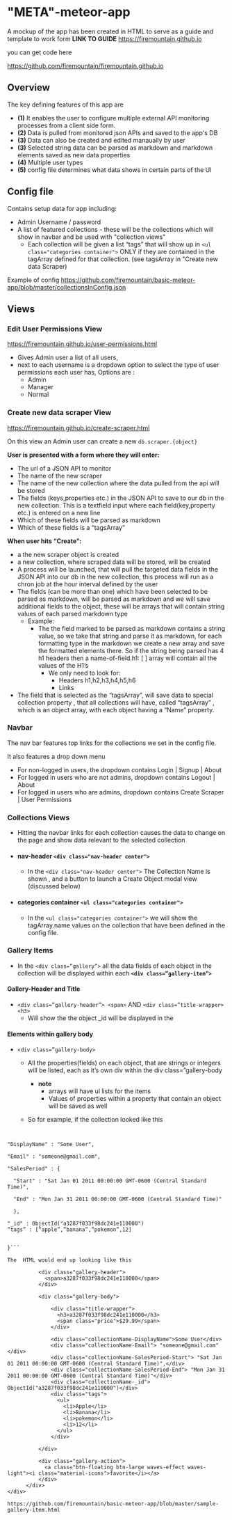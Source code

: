 # "META"-meteor-app

A mockup of the app has been created in HTML to serve as a guide and template to work form 
**LINK TO GUIDE**
https://firemountain.github.io

you can get code here

https://github.com/firemountain/firemountain.github.io


## Overview
The key defining features of this app are
- **(1)** It enables the user to configure multiple external API monitoring processes from a client side form.
- **(2)** Data is pulled from monitored json APIs and saved to the app's DB
- **(3)** Data can also be created and edited manaually by user 
- **(3)** Selected string data can be parsed as markdown and markdown elements saved as new data properties
- **(4)** Multiple user types
- **(5)** config file determines what data shows in certain parts of the UI

## Config file
Contains setup data for app including:
- Admin Username / password
- A list of featured collections - these will be the collections which will show in navbar and be used with "collection views"
  - Each collection will be given a list “tags” that will show up in ```<ul class="categories container">```  ONLY if they are contained in the tagArray defined for that collection. (see tagsArray in "Create new data Scraper) 

Example of config https://github.com/firemountain/basic-meteor-app/blob/master/collectionsInConfig.json


## Views
### Edit User Permissions View
https://firemountain.github.io/user-permissions.html
- Gives Admin user a list of all users,
 - next to each username is a dropdown option to select the type of user permissions each user has, Options are : 
   - Admin
   - Manager
   - Normal
 
### Create new data scraper View
https://firemountain.github.io/create-scraper.html
 
On this view an Admin user can create a new ```db.scraper.{object}``` 
 
**User is presented with a form where they will enter:**
- The url of a JSON API to monitor
- The name of the new scraper
- The name of the new collection where the data pulled from the api will be stored 
- The fields (keys,properties etc.) in the JSON API to save to our db in the new collection. This is a textfield input where each field(key,property etc.) is entered on a new line 
- Which of these fields will be parsed as markdown
- Which of these fields is a “tagsArray”
 
**When user hits “Create”:**
- a the new scraper object is created
- a new collection, where scraped data will be stored, will be created
- A process will be launched, that will pull the targeted data fields in the JSON API into our db in the new collection, this process will run as a chron job at the hour interval defined by the user
- The fields (can be more than one) which have been selected to be parsed as markdown, will be parsed as markdown and we will save additional fields to the object, these will be arrays that will contain string values of each parsed markdown type
  - Example:
    - The the field marked to be parsed as markdown contains a string value, so we take that string and parse it as markdown, for each formatting type in the markdown we create a new array and save the formatted elements there. So if the string being parsed has 4 h1 headers then a name-of-field.h1: [ ]  array will contain all the values of the H1’s
      - We only need to look for:
        - Headers h1,h2,h3,h4,h5,h6
        - Links
- The field that is selected as the “tagsArray”, will save data to special collection property , that all collections will have, called “tagsArray” , which is an object array, with each object having a “Name” property. 

 
 
### Navbar
   The nav bar features top links for the collections we set in the config file. 
 
   It also features a drop down menu
   - For non-logged in users, the dropdown contains Login | Signup | About
   - For logged in users who are not admins, dropdown contains Logout | About
   - For logged in users who are admins, dropdown contains Create Scraper | User Permissions
 
### Collections Views
  - Hitting the navbar links for each collection causes the data to change on the page and show data relevant to the selected collection 

- #### nav-header ```<div class="nav-header center">```
  - In the ```<div class="nav-header center">``` The Collection Name is shown , and a button to launch a Create Object modal view (discussed below)
 
- #### categories container ```<ul class="categories container">```
  - In the  ```<ul class="categories container">``` we will show the tagArray.name values on the collection that have been defined in the config file.

### Gallery Items
- In the ```<div class=”gallery”>``` all the data fields of each object in the collection will be  displayed within each **```<div class=”gallery-item”>```**
 
#### Gallery-Header and Title 
- ```<div class=”gallery-header”> <span>``` AND ```<div class=”title-wrapper> <h3>```
    - Will show the the object _id will be displayed in the 
 
#### Elements within gallery body
- ```<div class=”gallery-body>```
 
 
    - All the properties(fields) on each object, that are strings or integers will be listed, each as it’s own div within the div class=”gallery-body
      - **note**
        - arrays will have ul lists for the items
        - Values of properties within a property that contain an object will be saved as well
     
    - So for example, if the collection looked like this

```{
 
 
"DisplayName" : "Some User",
 
"Email" : "someone@gmail.com",
 
"SalesPeriod" : {
 
  "Start" : "Sat Jan 01 2011 00:00:00 GMT-0600 (Central Standard Time)",
 
  "End" : "Mon Jan 31 2011 00:00:00 GMT-0600 (Central Standard Time)"
 
  },
 
"_id" : ObjectId("a3287f033f98dc241e110000")
“tags” : [“apple”,”banana”,”pokemon”,12]
 
 
}```
 
The  HTML would end up looking like this

```
<div class="col l4 m6 s12 gallery-item gallery-expand gallery-filter tag1">
  <div class="placeholder">
          <div class="gallery-curve-wrapper">
              <a class="gallery-cover gray">
                <div class="responsive-img" alt="placeholder"></div>
              </a>
              
              <div class="gallery-header">
                <span>a3287f033f98dc241e110000</span>
              </div>
              
              <div class="gallery-body">
                
                  <div class="title-wrapper">
                    <h3>a3287f033f98dc241e110000</h3>
                    <span class="price">$29.99</span>
                  </div>

                  <div class="collectionName-DisplayName">Some User</div>
                  <div class="collectionName-Email"> "someone@gmail.com"</div>
                  <div class="collectionName-SalesPeriod-Start"> "Sat Jan 01 2011 00:00:00 GMT-0600 (Central Standard Time)",</div>
                  <div class="collectionName-SalesPeriod-End"> "Mon Jan 31 2011 00:00:00 GMT-0600 (Central Standard Time)"</div>
                  <div class="collectionName-_id"> ObjectId("a3287f033f98dc241e110000")</div>
                  <div class="tags">
                    <ul>
                      <li>Apple</li>
                      <li>Banana</li>
                      <li>pokemon</li>
                      <li>12</li>
                    </ul>
                  </div>
                    
              </div>
            
              <div class="gallery-action">
                <a class="btn-floating btn-large waves-effect waves-light"><i class="material-icons">favorite</i></a>
              </div>
          </div>
    </div>
</div>

```
https://github.com/firemountain/basic-meteor-app/blob/master/sample-gallery-item.html
 


